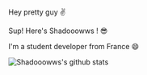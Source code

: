 Hey pretty guy ✌

Sup! Here's Shadooowws ! 😎

I'm a student developer from France 😄

![Shadooowws's github stats](https://github-readme-stats.vercel.app/api?username=Shadooowws&show_icons=true&theme=radical&count_private=true&hide=stars,issuers,prs,contribs)
